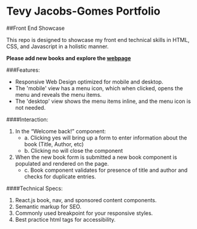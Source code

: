 # Tevy Jacobs-Gomes Portfolio
##Front End Showcase

This repo is designed to showcase my front end technical skills in HTML, CSS, and Javascript in a holistic manner.

**Please add new books and explore the [webpage](www.tevydavid.com/books)**

###Features:

- Responsive Web Design optimized for mobile and desktop.
- The 'mobile' view has a menu icon, which when clicked, opens the menu and reveals the menu items.
- The 'desktop' view shows the menu items inline, and the menu icon is not needed.


####Interaction:
1. In the “Welcome back!” component:
	* a. Clicking yes will bring up a form to enter information about the book (Title, Author, etc)
	* b. Clicking no will close the component
2. When the new book form is submitted a new book component is populated and rendered on the page.
	* c. Book component validates for presence of title and author and checks for duplicate entries.


####Technical Specs:
1. React.js book, nav, and sponsored content components.
2. Semantic markup for SEO.
3. Commonly used breakpoint for your responsive styles.
4. Best practice html tags for accessibility.
